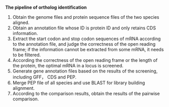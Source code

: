 **The pipeline of ortholog identification**
1)  Obtain the genome files and protein sequence files of the two species aligned.
2)  Obtain an annotation file whose ID is protein ID and only retains CDS information.
3)  Extract the start codon and stop codon sequences of mRNA according to the annotation file, and judge the correctness of the open reading frame; if the information cannot be extracted from some mRNA, it needs to be filtered.
4)  According the correctness of the open reading frame or the length of the protein, the optimal mRNA in a locus is screened.
5)  Generate gene annotation files based on the results of the screening, including GFF， CDS and PEP.
6)  Merge PEP file of all species and use BLAST for library building alignment.
7)  According to the comparison results, obtain the results of the pairwise comparison.

